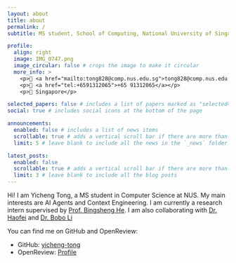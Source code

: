 ```yaml
---
layout: about
title: about
permalink: /
subtitle: MS student, School of Computing, National University of Singapore

profile:
  align: right
  image: IMG_0747.png
  image_circular: false # crops the image to make it circular
  more_info: >
    <p>📧 <a href="mailto:tong828@comp.nus.edu.sg">tong828@comp.nus.edu.sg</a></p>
    <p>📱 <a href="tel:+6591312065">+65 91312065</a></p>
    <p>📍 Singapore</p>

selected_papers: false # includes a list of papers marked as "selected={true}"
social: true # includes social icons at the bottom of the page

announcements:
  enabled: false # includes a list of news items
  scrollable: true # adds a vertical scroll bar if there are more than 3 news items
  limit: 5 # leave blank to include all the news in the `_news` folder

latest_posts:
  enabled: false
  scrollable: true # adds a vertical scroll bar if there are more than 3 new posts items
  limit: 3 # leave blank to include all the blog posts
---
```


Hi! I am Yicheng Tong, a MS student in Computer Science at NUS. My main interests are AI Agents and Context Engineering. I am currently a research intern supervised by [Prof. Bingsheng He](https://scholar.google.com.sg/citations?user=RogYLKYAAAAJ&hl=en). I am also collaborating with [Dr. Haofei](https://scholar.google.com/citations?user=YGDX46AAAAAJ&hl=zh-CN) and [Dr. Bobo Li](https://scholar.google.com/citations?user=90mnP8MAAAAJ&hl=en)

You can find me on GitHub and OpenReview:

- GitHub: [yicheng-tong](https://github.com/yicheng-tong)
- OpenReview: [Profile](https://openreview.net/profile?id=%7EYicheng_Tong1)
